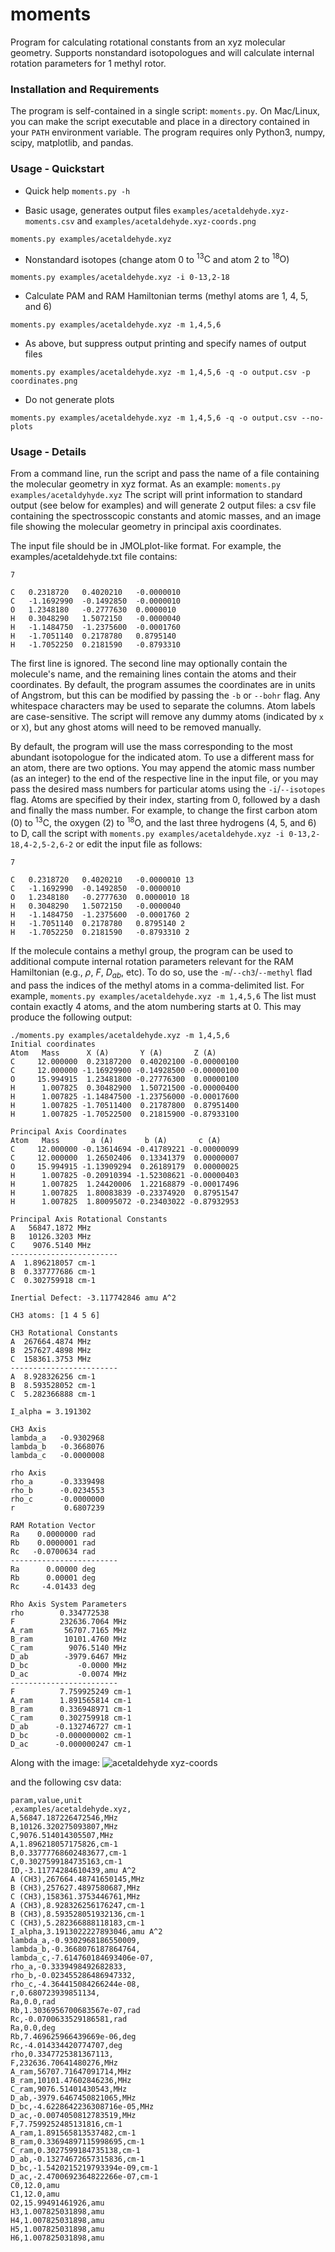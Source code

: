 # moments
Program for calculating rotational constants from an xyz molecular geometry.
Supports nonstandard isotopologues and will calculate internal rotation parameters for 1 methyl rotor.

### Installation and Requirements

The program is self-contained in a single script: `moments.py`. On Mac/Linux, you can make the script executable and place in a directory contained in your `PATH` environment variable. The program requires only Python3, numpy, scipy, matplotlib, and pandas.

### Usage - Quickstart

- Quick help
```moments.py -h```

- Basic usage, generates output files `examples/acetaldehyde.xyz-moments.csv` and `examples/acetaldehyde.xyz-coords.png`
  
```moments.py examples/acetaldehyde.xyz```

- Nonstandard isotopes (change atom 0 to $^{13}\text{C}$ and atom 2 to $^{18}\text{O}$)
  
```moments.py examples/acetaldehyde.xyz -i 0-13,2-18```

- Calculate PAM and RAM Hamiltonian terms (methyl atoms are 1, 4, 5, and 6)
  
```moments.py examples/acetaldehyde.xyz -m 1,4,5,6```

- As above, but suppress output printing and specify names of output files
  
```moments.py examples/acetaldehyde.xyz -m 1,4,5,6 -q -o output.csv -p coordinates.png```

- Do not generate plots
  
```moments.py examples/acetaldehyde.xyz -m 1,4,5,6 -q -o output.csv --no-plots```

### Usage - Details

From a command line, run the script and pass the name of a file containing the molecular geometry in xyz format. As an example:
```moments.py examples/acetaldyhyde.xyz```
The script will print information to standard output (see below for examples) and will generate 2 output files: a csv file containing the spectrosscopic constants and atomic masses, and an image file showing the molecular geometry in principal axis coordinates.

The input file should be in JMOLplot-like format. For example, the examples/acetaldehyde.txt file contains:
```
7

C	0.2318720	0.4020210	-0.0000010
C	-1.1692990	-0.1492850	-0.0000010
O	1.2348180	-0.2777630	0.0000010
H	0.3048290	1.5072150	-0.0000040
H	-1.1484750	-1.2375600	-0.0001760
H	-1.7051140	0.2178780	0.8795140
H	-1.7052250	0.2181590	-0.8793310
```
The first line is ignored. The second line may optionally contain the molecule's name, and the remaining lines contain the atoms and their coordinates. By default, the program assumes the coordinates are in units of Angstrom, but this can be modified by passing the `-b` or `--bohr` flag. Any whitespace characters may be used to separate the columns. Atom labels are case-sensitive. The script will remove any dummy atoms (indicated by `x` or `X`), but any ghost atoms will need to be removed manually.

By default, the program will use the mass corresponding to the most abundant isotopologue for the indicated atom. To use a different mass for an atom, there are two options. You may append the atomic mass number (as an integer) to the end of the respective line in the input file, or you may pass the desired mass numbers for particular atoms using the `-i`/`--isotopes` flag. Atoms are specified by their index, starting from 0, followed by a dash and finally the mass number. For example, to change the first carbon atom (0) to $^{13}\text{C}$, the oxygen (2) to $^{18}\text{O}$, and the last three hydrogens (4, 5, and 6) to D, call the script with
```moments.py examples/acetaldehyde.xyz -i 0-13,2-18,4-2,5-2,6-2```
or edit the input file as follows:
```
7

C	0.2318720	0.4020210	-0.0000010 13
C	-1.1692990	-0.1492850	-0.0000010
O	1.2348180	-0.2777630	0.0000010 18
H	0.3048290	1.5072150	-0.0000040
H	-1.1484750	-1.2375600	-0.0001760 2
H	-1.7051140	0.2178780	0.8795140 2
H	-1.7052250	0.2181590	-0.8793310 2
```

If the molecule contains a methyl group, the program can be used to additional compute internal rotation parameters relevant for the RAM Hamiltonian (e.g., $\rho$, $F$, $D_{ab}$, etc). To do so, use the `-m`/`--ch3`/`--methyl` flad and pass the indices of the methyl atoms in a comma-delimited list. For example,
```moments.py examples/acetaldehyde.xyz -m 1,4,5,6```
The list must contain exactly 4 atoms, and the atom numbering starts at 0. This may produce the following output:
```
./moments.py examples/acetaldehyde.xyz -m 1,4,5,6
Initial coordinates
Atom   Mass      X (A)       Y (A)       Z (A)
C     12.000000  0.23187200  0.40202100 -0.00000100
C     12.000000 -1.16929900 -0.14928500 -0.00000100
O     15.994915  1.23481800 -0.27776300  0.00000100
H      1.007825  0.30482900  1.50721500 -0.00000400
H      1.007825 -1.14847500 -1.23756000 -0.00017600
H      1.007825 -1.70511400  0.21787800  0.87951400
H      1.007825 -1.70522500  0.21815900 -0.87933100

Principal Axis Coordinates
Atom   Mass       a (A)       b (A)       c (A)
C     12.000000 -0.13614694 -0.41789221 -0.00000099
C     12.000000  1.26502406  0.13341379  0.00000007
O     15.994915 -1.13909294  0.26189179  0.00000025
H      1.007825 -0.20910394 -1.52308621 -0.00000403
H      1.007825  1.24420006  1.22168879 -0.00017496
H      1.007825  1.80083839 -0.23374920  0.87951547
H      1.007825  1.80095072 -0.23403022 -0.87932953

Principal Axis Rotational Constants
A   56847.1872 MHz
B   10126.3203 MHz
C    9076.5140 MHz
------------------------
A  1.896218057 cm-1
B  0.337777686 cm-1
C  0.302759918 cm-1

Inertial Defect: -3.117742846 amu A^2

CH3 atoms: [1 4 5 6]

CH3 Rotational Constants
A  267664.4874 MHz
B  257627.4898 MHz
C  158361.3753 MHz
------------------------
A  8.928326256 cm-1
B  8.593528052 cm-1
C  5.282366888 cm-1

I_alpha = 3.191302

CH3 Axis
lambda_a   -0.9302968
lambda_b   -0.3668076
lambda_c   -0.0000008

rho Axis
rho_a      -0.3339498
rho_b      -0.0234553
rho_c      -0.0000000
r           0.6807239

RAM Rotation Vector
Ra    0.0000000 rad
Rb    0.0000001 rad
Rc   -0.0700634 rad
------------------------
Ra      0.00000 deg
Rb      0.00001 deg
Rc     -4.01433 deg

Rho Axis System Parameters
rho        0.334772538
F          232636.7064 MHz
A_ram       56707.7165 MHz
B_ram       10101.4760 MHz
C_ram        9076.5140 MHz
D_ab        -3979.6467 MHz
D_bc           -0.0000 MHz
D_ac           -0.0074 MHz
------------------------
F          7.759925249 cm-1
A_ram      1.891565814 cm-1
B_ram      0.336948971 cm-1
C_ram      0.302759918 cm-1
D_ab      -0.132746727 cm-1
D_bc      -0.000000002 cm-1
D_ac      -0.000000247 cm-1
```
Along with the image:
![acetaldehyde xyz-coords](https://github.com/kncrabtree/moments/assets/20146313/dbcdabd1-8e6f-4125-b81e-a13e95c7192b)

and the following csv data:
```
param,value,unit
,examples/acetaldehyde.xyz,
A,56847.187226472546,MHz
B,10126.320275093807,MHz
C,9076.514014305507,MHz
A,1.896218057175826,cm-1
B,0.33777768602483677,cm-1
C,0.3027599184735163,cm-1
ID,-3.11774284610439,amu A^2
A (CH3),267664.48741650145,MHz
B (CH3),257627.4897580687,MHz
C (CH3),158361.3753446761,MHz
A (CH3),8.928326256176247,cm-1
B (CH3),8.593528051932136,cm-1
C (CH3),5.282366888118183,cm-1
I_alpha,3.1913022227893046,amu A^2
lambda_a,-0.9302968186550009,
lambda_b,-0.3668076187864764,
lambda_c,-7.614760184693406e-07,
rho_a,-0.3339498492682833,
rho_b,-0.023455286486947332,
rho_c,-4.364415084266244e-08,
r,0.680723939851134,
Ra,0.0,rad
Rb,1.3036956700683567e-07,rad
Rc,-0.0700633529186581,rad
Ra,0.0,deg
Rb,7.469625966439669e-06,deg
Rc,-4.014334420774707,deg
rho,0.3347725381367113,
F,232636.70641480276,MHz
A_ram,56707.71647091714,MHz
B_ram,10101.47602846236,MHz
C_ram,9076.51401430543,MHz
D_ab,-3979.6467450821065,MHz
D_bc,-4.6228642236308716e-05,MHz
D_ac,-0.0074050812783519,MHz
F,7.7599252485131816,cm-1
A_ram,1.891565813537482,cm-1
B_ram,0.33694897115998695,cm-1
C_ram,0.3027599184735138,cm-1
D_ab,-0.13274672657315836,cm-1
D_bc,-1.5420215219793394e-09,cm-1
D_ac,-2.4700692364822266e-07,cm-1
C0,12.0,amu
C1,12.0,amu
O2,15.99491461926,amu
H3,1.007825031898,amu
H4,1.007825031898,amu
H5,1.007825031898,amu
H6,1.007825031898,amu
```
